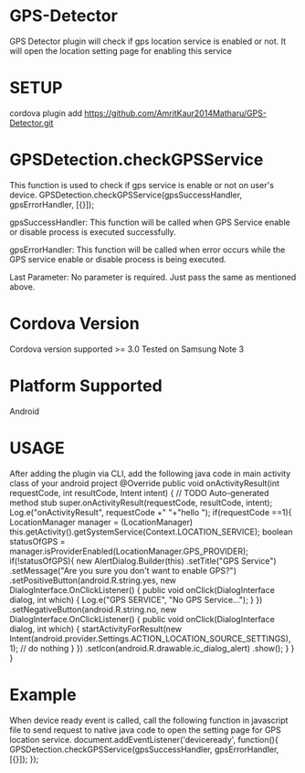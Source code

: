 GPS-Detector
============
GPS Detector plugin will check if gps location service is enabled or not. It will open the location setting page for enabling this service

SETUP
============
cordova plugin add https://github.com/AmritKaur2014Matharu/GPS-Detector.git

GPSDetection.checkGPSService
============
This function is used to check if gps service is enable or not on user's device.
GPSDetection.checkGPSService(gpsSuccessHandler, gpsErrorHandler, [{}]);

gpsSuccessHandler: This function will be called when GPS Service enable or disable process is executed successfully.

gpsErrorHandler: This function will be called when error occurs while the GPS service enable or disable process is being executed. 

Last Parameter: No parameter is required. Just pass the same as mentioned above.

Cordova Version
============
Cordova version supported >= 3.0
Tested on Samsung Note 3

Platform Supported
============
Android

USAGE
============
After adding the plugin via CLI, add the following java code in main activity class of your android project
	@Override
	public void onActivityResult(int requestCode, int resultCode, Intent intent) {
		// TODO Auto-generated method stub
		super.onActivityResult(requestCode, resultCode, intent);
		Log.e("onActivityResult", requestCode +" "+"hello ");
		if(requestCode ==1){
			 LocationManager manager = (LocationManager) this.getActivity().getSystemService(Context.LOCATION_SERVICE);
			 boolean statusOfGPS = manager.isProviderEnabled(LocationManager.GPS_PROVIDER);
			 if(!statusOfGPS){
				 new AlertDialog.Builder(this)
				    .setTitle("GPS Service")
				    .setMessage("Are you sure you don't want to enable GPS?")
				    .setPositiveButton(android.R.string.yes, new DialogInterface.OnClickListener() {
				        public void onClick(DialogInterface dialog, int which) { 
				           Log.e("GPS SERVICE", "No GPS Service..."); 
				        }
				     })
				    .setNegativeButton(android.R.string.no, new DialogInterface.OnClickListener() {
				        public void onClick(DialogInterface dialog, int which) { 
				        	startActivityForResult(new Intent(android.provider.Settings.ACTION_LOCATION_SOURCE_SETTINGS), 1);   // do nothing
				        }
				     })
				    .setIcon(android.R.drawable.ic_dialog_alert)
				     .show();
			 }
		}
	} 

Example
============
When device ready event is called, call the following function in javascript file to send request to native java code to open the setting page for GPS location service.
            document.addEventListener('deviceready', function(){
            	GPSDetection.checkGPSService(gpsSuccessHandler, gpsErrorHandler, [{}]);
            });
